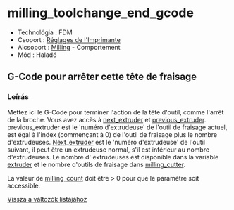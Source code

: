 # milling\_toolchange\_end\_gcode

* Technológia : FDM
* Csoport : [Réglages de l'Imprimante](../printer_settings/printer_settings.md)
* Alcsoport : [Milling](../printer_settings/printer_settings.md#milling) - Comportement
* Mód : Haladó

## G-Code pour arrêter cette tête de fraisage

### Leírás

Mettez ici le G-Code pour terminer l'action de la tête d'outil, comme l'arrêt de la broche. Vous avez accès à [next\_extruder](next_extruder.md) et [previous\_extruder](previous_extruder.md). previous\_extruder est le 'numéro d'extrudeuse' de l'outil de fraisage actuel, est égal à l'index \(commençant à 0\) de l'outil de fraisage plus le nombre d'extrudeuses. [Next\_extruder](next_extruder.md) est le 'numéro d'extrudeuse' de l'outil suivant, il peut être un extrudeuse normal, s'il est inférieur au nombre d'extrudeuses. Le nombre d' extrudeuses est disponible dans la variable [extruder](extruder.md) et le nombre d'outils de fraisage dans [milling\_cutter](milling_cutter.md).

La valeur de [milling\_count](milling_count.md) doit être &gt; 0 pour que le paramètre soit accessible.

[Vissza a változók listájához](variable_list.md)

